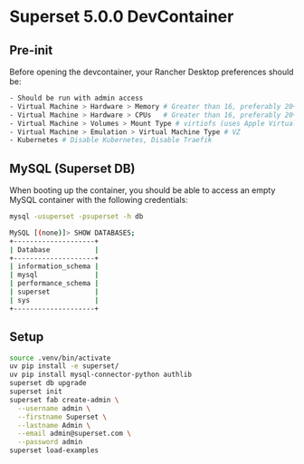 # Superset 5.0.0 DevContainer

## Pre-init

Before opening the devcontainer, your Rancher Desktop preferences should be:

```bash
- Should be run with admin access
- Virtual Machine > Hardware > Memory # Greater than 16, preferably 20+ GB
- Virtual Machine > Hardware > CPUs   # Greater than 16, preferably 20+ GB
- Virtual Machine > Volumes > Mount Type # virtiofs (uses Apple Virtualization)
- Virtual Machine > Emulation > Virtual Machine Type # VZ
- Kubernetes # Disable Kubernetes, Disable Traefik

```

## MySQL (Superset DB)

When booting up the container, you should be able to access an empty MySQL container with the following credentials:

```bash
mysql -usuperset -psuperset -h db

MySQL [(none)]> SHOW DATABASES;
+--------------------+
| Database           |
+--------------------+
| information_schema |
| mysql              |
| performance_schema |
| superset           |
| sys                |
+--------------------+

```

## Setup

```bash
source .venv/bin/activate
uv pip install -e superset/
uv pip install mysql-connector-python authlib
superset db upgrade
superset init
superset fab create-admin \
  --username admin \
  --firstname Superset \
  --lastname Admin \
  --email admin@superset.com \
  --password admin
superset load-examples
```
